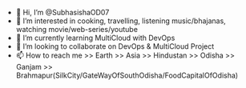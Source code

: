 - 👋 Hi, I’m @SubhasishaOD07
- 👀 I’m interested in cooking, travelling, listening music/bhajanas, watching movie/web-series/youtube
- 🌱 I’m currently learning MultiCloud with DevOps
- 💞️ I’m looking to collaborate on DevOps & MultiCloud Project
- 📫 How to reach me >> Earth >> Asia >> Hindustan >> Odisha >> Ganjam >> Brahmapur(SilkCity/GateWayOfSouthOdisha/FoodCapitalOfOdisha)

<!---
SubhasishaOD07/SubhasishaOD07 is a ✨ special ✨ repository because its `README.md` (this file) appears on your GitHub profile.
You can click the Preview link to take a look at your changes.
--->
